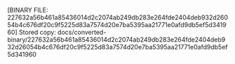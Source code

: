 [BINARY FILE: 227632a56b461a85436014d2c2074ab249db283e264fde2404deb932d26054b4c676df20c9f5225d83a7574d20e7ba5395aa21771e0afd9db5ef5d341960]
Stored copy: docs/converted-binary/227632a56b461a85436014d2c2074ab249db283e264fde2404deb932d26054b4c676df20c9f5225d83a7574d20e7ba5395aa21771e0afd9db5ef5d341960
